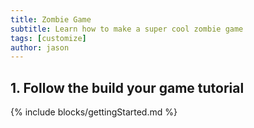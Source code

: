 ```yaml
---
title: Zombie Game
subtitle: Learn how to make a super cool zombie game
tags: [customize]
author: jason
---
```

## 1. Follow the build your game tutorial
{% include blocks/gettingStarted.md %}
